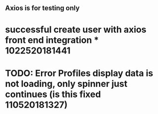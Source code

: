 ## Axios is for testing only

# successful create user with axios front end integration \* 1022520181441

# TODO: Error Profiles display data is not loading, only spinner just continues (is this fixed 110520181327)
